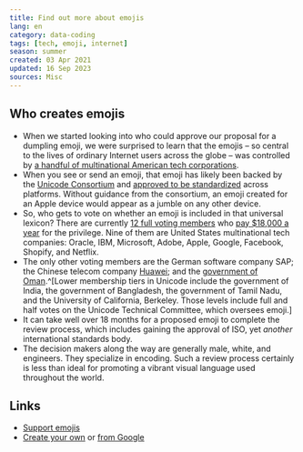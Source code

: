 ```yaml
---
title: Find out more about emojis
lang: en 
category: data-coding
tags: [tech, emoji, internet]
season: summer
created: 03 Apr 2021
updated: 16 Sep 2023
sources: Misc
---
```


## Who creates emojis
- When we started looking into who could approve our proposal for a dumpling emoji, we were surprised to learn that the emojis – so central to the lives of ordinary Internet users across the globe – was controlled by [a handful of multinational American tech corporations](http://www.unicode.org/consortium/members.html).
- When you see or send an emoji, that emoji has likely been backed by the [Unicode Consortium](http://www.unicode.org/) and [approved to be standardized](http://www.unicode.org/reports/tr51/tr51-3.html) across platforms. Without guidance from the consortium, an emoji created for an Apple device would appear as a jumble on any other device.
- So, who gets to vote on whether an emoji is included in that universal lexicon? There are currently [12 full voting members](http://www.unicode.org/consortium/members.html) who [pay $18,000 a year](http://www.unicode.org/consortium/levels.html#support) for the privilege. Nine of them are United States multinational tech companies: Oracle, IBM, Microsoft, Adobe, Apple, Google, Facebook, Shopify, and Netflix.
- The only other voting members are the German software company SAP; the Chinese telecom company [Huawei](http://http//www.huawei.com/en/); and the [government of Oman](http://www.mara.gov.om/).^[Lower membership tiers in Unicode include the government of India, the government of Bangladesh, the government of Tamil Nadu, and the University of California, Berkeley. Those levels include full and half votes on the Unicode Technical Committee, which oversees emoji.]
- It can take well over 18 months for a proposed emoji to complete the review process, which includes gaining the approval of ISO, yet _another_ international standards body.  
- The decision makers along the way are generally male, white, and engineers. They specialize in encoding. Such a review process certainly is less than ideal for promoting a vibrant visual language used throughout the world.

## Links
- [Support emojis](http://www.emojination.org/)
- [Create your own](https://tikolu.net/emojimix/) or [from Google](https://www.google.com/search?q=emoji+kitchen)

